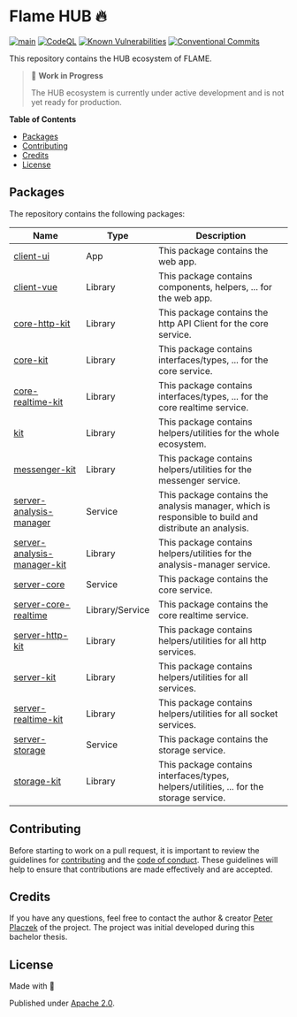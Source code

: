 # Flame HUB 🔥

[![main](https://github.com/PrivateAim/hub/actions/workflows/main.yml/badge.svg)](https://github.com/PrivateAim/hub/actions/workflows/main.yml)
[![CodeQL](https://github.com/PrivateAim/hub/actions/workflows/codeql.yml/badge.svg)](https://github.com/PrivateAim/hub/actions/workflows/codeql.yml)
[![Known Vulnerabilities](https://snyk.io/test/github/PrivateAim/hub/badge.svg)](https://snyk.io/test/github/PrivateAim/hub)
[![Conventional Commits](https://img.shields.io/badge/Conventional%20Commits-1.0.0-%23FE5196?logo=conventionalcommits&logoColor=white)](https://conventionalcommits.org)

This repository contains the HUB ecosystem of FLAME.

> 🚧 **Work in Progress**
>
> The HUB ecosystem is currently under active development and is not yet ready for production.


**Table of Contents**

- [Packages](#packages)
- [Contributing](#contributing)
- [Credits](#credits)
- [License](#license)

## Packages

The repository contains the following packages:

| Name                                                                | Type            | Description                                                                                           |
|---------------------------------------------------------------------|-----------------|-------------------------------------------------------------------------------------------------------|
| [client-ui](packages/client-ui)                                     | App             | This package contains the web app.                                                                    |
| [client-vue](packages/client-vue)                                   | Library         | This package contains components, helpers, ... for the web app.                                       |
| [core-http-kit](packages/core-http-kit)                             | Library         | This package contains the http API Client for the core service.                                       |
| [core-kit](packages/core-kit)                                       | Library         | This package contains interfaces/types, ... for the core service.                                     |
| [core-realtime-kit](packages/core-realtime-kit)                     | Library         | This package contains interfaces/types, ... for the core realtime service.                            |
| [kit](packages/kit)                                                 | Library         | This package contains helpers/utilities for the whole ecosystem.                                      |
| [messenger-kit](packages/messenger-kit)                             | Library         | This package contains helpers/utilities for the messenger service.                                    |
| [server-analysis-manager](packages/server-analysis-manager)         | Service         | This package contains the analysis manager, which is responsible to build and distribute an analysis. |
| [server-analysis-manager-kit](packages/server-analysis-manager-kit) | Library         | This package contains helpers/utilities for the analysis-manager service.                             |
| [server-core](packages/server-core)                                 | Service         | This package contains the core service.                                                               |
| [server-core-realtime](packages/server-core-realtime)               | Library/Service | This package contains the core realtime service.                                                      |
| [server-http-kit](packages/server-http-kit)                         | Library         | This package contains helpers/utilities for all http services.                                        |
| [server-kit](packages/server-kit)                                   | Library         | This package contains helpers/utilities for all services.                                             |
| [server-realtime-kit](packages/server-realtime-kit)                 | Library         | This package contains helpers/utilities for all socket services.                                      |
| [server-storage](packages/server-storage)                           | Service         | This package contains the storage service.                                                            |
| [storage-kit](packages/storage-kit)                                 | Library         | This package contains interfaces/types, helpers/utilities, ... for the storage service.               |

## Contributing

Before starting to work on a pull request, it is important to review the guidelines for
[contributing](./CONTRIBUTING.md) and the [code of conduct](./CODE_OF_CONDUCT.md).
These guidelines will help to ensure that contributions are made effectively and are accepted.

## Credits
If you have any questions, feel free to contact the author & creator [Peter Placzek](https://github.com/tada5hi)  of the project.
The project was initial developed during this bachelor thesis.

## License

Made with 💚

Published under [Apache 2.0](./LICENSE).

